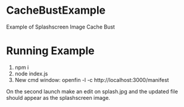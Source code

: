 # CacheBustExample
 Example of Splashscreen Image Cache Bust
# Running Example
1. npm i
2. node index.js
3. New cmd window: openfin -l -c http://localhost:3000/manifest

On the second launch make an edit on splash.jpg and the updated file should appear as the splashscreen image.

